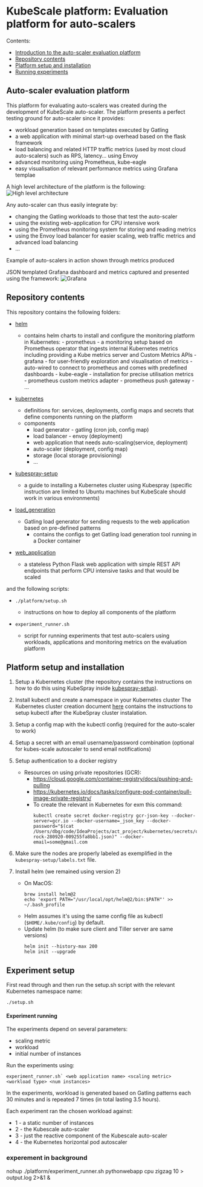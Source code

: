 KubeScale platform: Evaluation platform for auto-scalers
=====================

Contents:
- [Introduction to the auto-scaler evaluation platform](#high-level)
- [Repository contents](#contents)
- [Platform setup and installation](#setup)
- [Running experiments](#exp-setup)

Auto-scaler evaluation platform <a name="high-level"></a>
------------------

This platform for evaluating auto-scalers was created during the development of KubeScale auto-scaler.
The platform presents a perfect testing ground for auto-scaler since it provides:
- workload generation based on templates executed by Gatling
- a web application with minimal start-up overhead based on the flask framework  
- load balancing and related HTTP traffic metrics (used by most cloud auto-scalers) such as RPS, latency... using Envoy
- advanced monitoring using Prometheus, kube-eagle
- easy visualisation of relevant performance metrics using Grafana templae


A high level architecture of the platform is the following:
![High level architecture](img/Architecture-High-level.png)


Any auto-scaler can thus easily integrate by:
- changing the Gatling workloads to those that test the auto-scaler
- using the existing web-application for CPU intensive work
- using the Prometheus monitoring system for storing and reading metrics 
- using the Envoy load balancer for easier scaling, web traffic metrics and advanced load balancing
- ...


Example of auto-scalers in action shown through metrics produced 

JSON templated Grafana dashboard and metrics captured and presented using the framework: 
![Grafana](img/Example-Grafana-Dashboard.jpg)

Repository contents <a name="contents"></a>
------------------

This repository contains the following folders:
- [helm](helm)
  - contains helm charts to install and configure the monitoring platform in Kubernetes:
        - prometheus - a monitoring setup based on Prometheus operator that ingests internal Kubernetes metrics including providing a Kube metrics server and Custom Metrics APIs
        - grafana -  for user-friendly exploration and visualisation of metrics
            - auto-wired to connect to prometheus and comes with predefined dashboards
        - kube-eagle - installation for precise utilisation metrics
        - prometheus custom metrics adapter
        - prometheus push gateway
        - ...
    
- [kubernetes](kubernetes)
    - definitions for: services, deployments, config maps and secrets that define components running on the platform
    - components
        - load generator - gatling (cron job, config map)
        - load balancer - envoy (deployment)
        - web application that needs auto-scaling(service, deployment)
        - auto-scaler (deployment, config map)
        - storage (local storage provisioning)
        - ...
    
- [kubespray-setup](kubespray-setup)
    - a guide to installing a Kubernetes cluster using Kubespray (specific instruction are limited to Ubuntu machines but KubeScale should work in various environments)
    
- [load_generation](load_generation)
    - Gatling load generator for sending requests to the web application based on pre-defined patterns
        - contains the configs to get Gatling load generation tool running in a Docker container 
    
- [web_application](web_application)
    - a stateless  Python Flask web application with simple REST API endpoints that perform CPU intensive tasks and that would be scaled
    
and the following scripts:

- `./platform/setup.sh`
    - instructions on how to deploy all components of the platform
    
- `experiment_runner.sh`
    - script for running experiments that test auto-scalers using workloads, applications and monitoring metrics on the evaluation platform
    

Platform setup and installation <a name="setup"></a>
------------------ 

1) Setup a Kubernetes cluster (the repository contains the instructions on how to do this using KubeSpray inside [kubespray-setup](kubespray-setup)).

2) Install kubectl and create a namespace in your Kubernetes cluster
The Kubernetes cluster creation document [here](./_initial_kubespray_setup/setup_instructions.md) contains the instructions to setup kubectl after the KubeSpray cluster instalation. 

3) Setup a config map with the kubectl config (required for the auto-scaler to work)

4) Setup a secret with an email username/password combination (optional for kubes-scale autoscaler to send email notifications)

5) Setup authentication to a docker registry
    - Resources on using private repositories (GCR):
        - https://cloud.google.com/container-registry/docs/pushing-and-pulling
        - https://kubernetes.io/docs/tasks/configure-pod-container/pull-image-private-registry/
      - To create the relevant in Kubernetes for exm this command:
        ```
        kubectl create secret docker-registry gcr-json-key --docker-server=gcr.io --docker-username=_json_key --docker-password="$(cat /Users/dbg/code/IdeaProjects/act_project/kubernetes/secrets/our-rock-280920-009255fa8bb1.json)" --docker-email=some@gmail.com
        ```

6) Make sure the nodes are properly labeled as exemplified in the `kubespray-setup/labels.txt` file.

7) Install helm (we remained using version 2)
   - On MacOS:
        ```
        brew install helm@2
        echo 'export PATH="/usr/local/opt/helm@2/bin:$PATH"' >> ~/.bash_profile
        ```
   - Helm assumes it's using the same config file as kubectl (`$HOME/.kube/config`) by default.
   - Update helm (to make sure client and Tiller server are same versions)
        ```
        helm init --history-max 200
        helm init --upgrade
        ```

Experiment setup <a name="exp-setup"></a>
--------------------------------

First read through and then run the setup.sh script with the relevant Kubernetes namespace name:
```
./setup.sh
```

#### Experiment running

The experiments depend on several parameters:
- scaling metric
- workload
- initial number of instances

Run the experiments using:
```
experiment_runner.sh` <web application name> <scaling metric> <workload type> <num instances>
````

In the experiments, workload is generated based on Gatling patterns each 30 minutes and is repeated 7 times (in total lasting 3.5 hours).

Each experiment ran the chosen workload against:
- 1 - a static number of instances
- 2 - the Kubescale auto-scaler  
- 3 - just the reactive component of the Kubescale auto-scaler 
- 4 - the Kubernetes horizontal pod autoscaler



### experement in background

nohup ./platform/experiment_runner.sh pythonwebapp cpu zigzag 10 > output.log 2>&1 &
